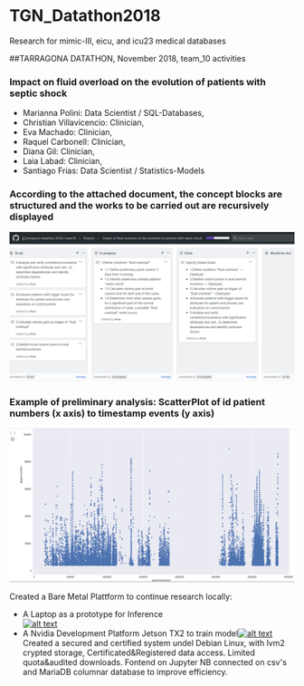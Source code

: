 # TGN_Datathon2018
Research for mimic-III, eicu, and icu23 medical databases

##TARRAGONA DATATHON, November 2018, team_10 activities
### Impact on fluid overload on the evolution of patients with septic shock

* Marianna Polini: Data Scientist / SQL-Databases, 
* Christian Villavicencio: Clinician, 
* Eva Machado: Clinician, 
* Raquel Carbonell: Clinician, 
* Diana Gil: Clinician, 
* Laia Labad: Clinician, 
* Santiago Frias: Data Scientist / Statistics-Models

### According to the attached document, the concept blocks are structured and the works to be carried out are recursively displayed
![alt text](https://github.com/tarragona-datathon-2018/team10/blob/master/Project01.png)
### Example of preliminary analysis: ScatterPlot of id patient numbers (x axis) to timestamp events (y axis)
![alt text](https://github.com/tarragona-datathon-2018/team10/blob/master/PatientShockSepticMore3d.png)

Created a Bare Metal Plattform to continue research locally:

* A Laptop as a prototype for Inference   
[![alt text](https://www.passmark.com/baselines/V9/images/113731726464.png)](https://www.passmark.com/baselines/V9/display.php?id=113731726464)
* A Nvidia Development Platform Jetson TX2 to train model[![alt text](https://developer.nvidia.com/sites/default/files/akamai/embedded/images/jetsontx2/TX2_Module_170203_0017_TRANSP_2000px.png)](https://developer.nvidia.com/embedded/buy/jetson-tx2-devkit)
Created a secured and certified system undel Debian Linux, with lvm2 crypted storage, Certificated&Registered data access. Limited quota&audited downloads. Fontend on Jupyter NB connected on csv's and MariaDB columnar database to improve efficiency.
